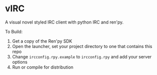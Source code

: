 vIRC
===============

A visual novel styled IRC client with python IRC and ren'py.

To Build:

1. Get a copy of the Ren'py SDK
2. Open the launcher, set your project directory to one that contains this repo
3. Change `ircconfig.rpy.example` to `ircconfig.rpy` and add your server options
4. Run or compile for distribution